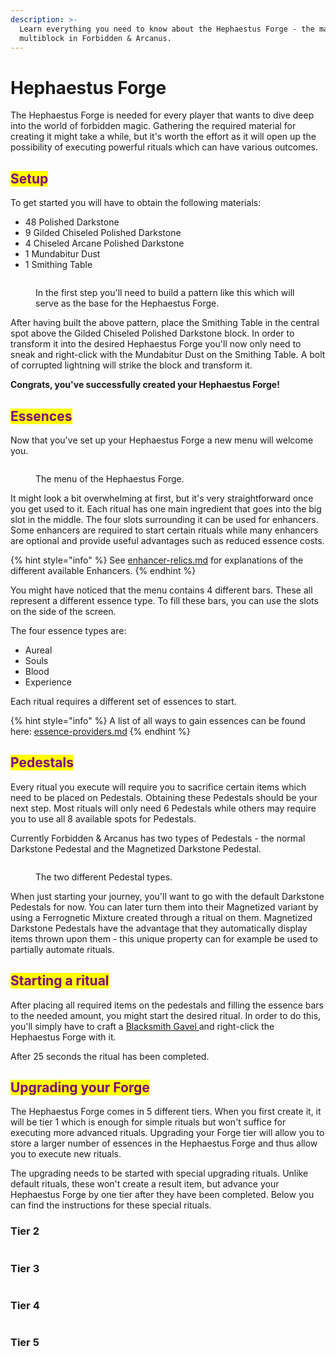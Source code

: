 ```yaml
---
description: >-
  Learn everything you need to know about the Hephaestus Forge - the main
  multiblock in Forbidden & Arcanus.
---
```


# Hephaestus Forge

The Hephaestus Forge is needed for every player that wants to dive deep into the world of forbidden magic. Gathering the required material for creating it might take a while, but it's worth the effort as it will open up the possibility of executing powerful rituals which can have various outcomes.&#x20;

## <mark style="color:purple;">Setup</mark>

To get started you will have to obtain the following materials:&#x20;

* 48 Polished Darkstone
* 9 Gilded Chiseled Polished Darkstone
* 4 Chiseled Arcane Polished Darkstone
* 1 Mundabitur Dust
* 1 Smithing Table

<figure><img src="../../../../../../.gitbook/assets/hephaestus_altar.png" alt=""><figcaption><p>In the first step you'll need to build a pattern like this which will serve as the base for the Hephaestus Forge.</p></figcaption></figure>

After having built the above pattern, place the Smithing Table in the central spot above the Gilded Chiseled Polished Darkstone block. In order to transform it into the desired Hephaestus Forge you'll now only need to sneak and right-click with the Mundabitur Dust on the Smithing Table. A bolt of corrupted lightning will strike the block and transform it.&#x20;

**Congrats, you've successfully created your Hephaestus Forge!**

## <mark style="color:purple;">Essences</mark>

Now that you've set up your Hephaestus Forge a new menu will welcome you.

<figure><img src="../../../../../../.gitbook/assets/image (1).png" alt=""><figcaption><p>The menu of the Hephaestus Forge.</p></figcaption></figure>

It might look a bit overwhelming at first, but it's very straightforward once you get used to it. Each ritual has one main ingredient that goes into the big slot in the middle. The four slots surrounding it can be used for enhancers. Some enhancers are required to start certain rituals while many enhancers are optional and provide useful advantages such as reduced essence costs.&#x20;



{% hint style="info" %}
See [enhancer-relics.md](../../../items/enhancer-relics.md "mention") for explanations of the different available Enhancers.
{% endhint %}



You might have noticed that the menu contains 4 different bars. These all represent a different essence type. To fill these bars, you can use the slots on the side of the screen.&#x20;

The four essence types are:

* Aureal
* Souls
* Blood
* Experience

Each ritual requires a different set of essences to start.



{% hint style="info" %}
A list of all ways to gain essences can be found here: [essence-providers.md](../../../blocks/hephaestus-forge/essence-providers.md "mention")
{% endhint %}

## <mark style="color:purple;">Pedestals</mark>

Every ritual you execute will require you to sacrifice certain items which need to be placed on Pedestals. Obtaining these Pedestals should be your next step. Most rituals will only need 6 Pedestals while others may require you to use all 8 available spots for Pedestals.&#x20;

Currently Forbidden & Arcanus has two types of Pedestals - the normal Darkstone Pedestal and the Magnetized Darkstone Pedestal.&#x20;

<figure><img src="../../../../../../.gitbook/assets/Pedestal Types.png" alt=""><figcaption><p>The two different Pedestal types.</p></figcaption></figure>

When just starting your journey, you'll want to go with the default Darkstone Pedestals for now. You can later turn them into their Magnetized variant by using a Ferrognetic Mixture created through a ritual on them. Magnetized Darkstone Pedestals have the advantage that they automatically display items thrown upon them - this unique property can for example be used to partially automate rituals.&#x20;

## <mark style="color:purple;">Starting a ritual</mark>

After placing all required items on the pedestals and filling the essence bars to the needed amount, you might start the desired ritual. In order to do this, you'll simply have to craft a [Blacksmith Gavel ](../../../items/#blacksmith-gavel)and right-click the Hephaestus Forge with it.

After 25 seconds the ritual has been completed.&#x20;

## <mark style="color:purple;">Upgrading your Forge</mark>

The Hephaestus Forge comes in 5 different tiers. When you first create it, it will be tier 1 which is enough for simple rituals but won't suffice for executing more advanced rituals. Upgrading your Forge tier will allow you to store a larger number of essences in the Hephaestus Forge and thus allow you to execute new rituals.

The upgrading needs to be started with special upgrading rituals. Unlike default rituals, these won't create a result item, but advance your Hephaestus Forge by one tier after they have been completed. Below you can find the instructions for these special rituals.

### Tier 2

<figure><img src="../../../../../../.gitbook/assets/Tier_-_2.png" alt=""><figcaption></figcaption></figure>

### Tier 3

<figure><img src="../../../../../../.gitbook/assets/Tier_-_3.png" alt=""><figcaption></figcaption></figure>

### Tier 4

<figure><img src="../../../../../../.gitbook/assets/Tier_-_4.png" alt=""><figcaption></figcaption></figure>

### Tier 5

<figure><img src="../../../../../../.gitbook/assets/Tier_-_5.png" alt=""><figcaption></figcaption></figure>

##


